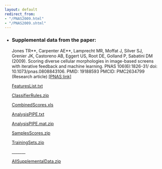 ```yaml
---
layout: default
redirect_from:
- "/PNAS2009.html"
- "/PNAS2009.shtml"
---
```


-   ### Supplemental data from the paper:

    Jones TR\*\*, Carpenter AE\*\*, Lamprecht MR, Moffat J, Silver SJ, Grenier JK, Castoreno AB, Eggert US, Root DE, Golland P, Sabatini DM (2009). Scoring diverse cellular morphologies in image-based screens with iterative feedback and machine learning. PNAS 106(6):1826-31/ doi: 10.1073/pnas.0808843106. PMID: 19188593 PMCID: PMC2634799 (Research article) [[PNAS link]](http://www.pnas.org/content/106/6/1826.long)

    [FeaturesList.txt](http://d1zymp9ayga15t.cloudfront.net/linked_files/FeaturesList.txt)

    [ClassifierRules.zip](http://d1zymp9ayga15t.cloudfront.net/linked_files/ClassifierRules.zip)

    [CombinedScores.xls](http://d1zymp9ayga15t.cloudfront.net/linked_files/CombinedScores.xls)

    [AnalysisPIPE.txt](http://d1zymp9ayga15t.cloudfront.net/linked_files/AnalysisPIPE.txt)

    [AnalysisPIPE.mat.zip](http://d1zymp9ayga15t.cloudfront.net/linked_files/AnalysisPIPE.mat.zip)

    [SamplesScores.zip](http://d1zymp9ayga15t.cloudfront.net/linked_files/SamplesScores.zip)

    [TrainingSets.zip](http://d1zymp9ayga15t.cloudfront.net/linked_files/Jones_PNAS_2009_training_sets.zip)

    \_\_\_\_\_\_\_

    [AllSupplementalData.zip](http://d1zymp9ayga15t.cloudfront.net/linked_files/SupplementalData.zip)

